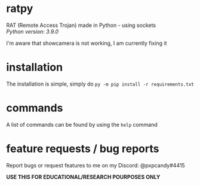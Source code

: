 # ratpy
RAT (Remote Access Trojan) made in Python - using sockets<br>
*Python version: 3.9.0*

I'm aware that showcamera is not working, I am currently fixing it

# installation
The installation is simple, simply do `py -m pip install -r requirements.txt`

# commands
A list of commands can be found by using the `help` command

# feature requests / bug reports
Report bugs or request features to me on my Discord: @pxpcandy#4415

**USE THIS FOR EDUCATIONAL/RESEARCH POURPOSES ONLY**
